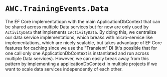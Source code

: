 ﻿# `AWC.TrainingEvents.Data`

The EF Core implementatiopn with the main ApplicationDbContext that can be shared across multiple Data services but for now are only used by `ActivityData` that implements `IActivityData`. By doing this, we centralize our data service implementations, which breaks with micro-service like implementations, which are nicely scalable, but takes advantage of EF Core features for caching since we use the "Transient" DI (it's possible that for one call only one ApplicationDbContext is instantiated and run across multiple Data services). However, we can easily break away from this pattern by implementing a applicationDbContext in multiple projects if we want to scale data services independently of each other. 


